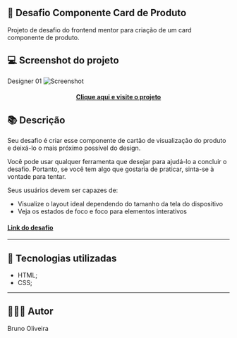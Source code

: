 ## 📝 Desafio Componente Card de Produto
Projeto de desafio do frontend mentor para criação de um card componente de produto.

## 💻 Screenshot do projeto

Designer 01
![Screenshot](../assets/images/desktop-preview-03.jpg)

<h4 align="center"><a href="https://brunooliveira16.github.io/frontend-mentor-newbie/src/PROJETO-02_card_component/index.html" target="_blank">Clique aqui e visite o projeto</a></h4>

## 📚 Descrição
Seu desafio é criar esse componente de cartão de visualização do produto e deixá-lo o mais próximo possível do design.

Você pode usar qualquer ferramenta que desejar para ajudá-lo a concluir o desafio. Portanto, se você tem algo que gostaria de praticar, sinta-se à vontade para tentar.

Seus usuários devem ser capazes de:

- Visualize o layout ideal dependendo do tamanho da tela do dispositivo
- Veja os estados de foco e foco para elementos interativos

<h4><a href="https://www.frontendmentor.io/challenges/product-preview-card-component-GO7UmttRfa" target="_blank">Link do desafio</a></h4>

---

## 💼 Tecnologias utilizadas
- HTML;
- CSS;

---

## 🙋🏻‍♂️ Autor

Bruno Oliveira
